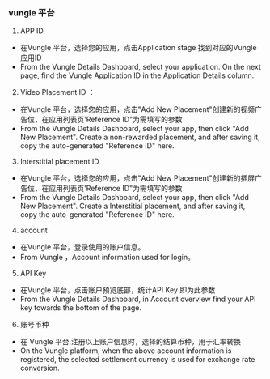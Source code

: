 ###  vungle 平台
1.   APP ID
- 在Vungle 平台，选择您的应用，点击Application stage 找到对应的Vungle应用ID
- From the Vungle Details Dashboard, select your application. On the next page, find the Vungle Application ID in the Application Details column.
2.  Video Placement ID ：
- 在Vungle 平台，选择您的应用，点击"Add New Placement"创建新的视频广告位，在应用列表页'Reference ID"为需填写的参数
- From the Vungle Details Dashboard, select your app, then click "Add New Placement". Create a non-rewarded placement, and after saving it, copy the auto-generated "Reference ID" here.
3.  Interstitial placement ID
- 在Vungle 平台，选择您的应用，点击"Add New Placement"创建新的插屏广告位，在应用列表页'Reference ID"为需填写的参数
- From the Vungle Details Dashboard, select your app, then click "Add New Placement". Create a Interstitial placement, and after saving it, copy the auto-generated "Reference ID" here.
4. account
-  在Vungle 平台，登录使用的账户信息。
-  From Vungle ，Account information used for login。
5. API Key
- 在Vungle 平台，点击账户预览底部，统计API Key 即为此参数
- From the Vungle Details Dashboard, in Account overview find your API key towards the bottom of the page. 
6. 账号币种
- 在 Vungle 平台,注册以上账户信息时，选择的结算币种，用于汇率转换
- On the  Vungle platform, when the above account information is registered, the selected settlement currency is used for exchange rate conversion.

